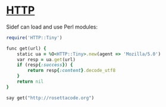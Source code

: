 [1]: https://rosettacode.org/wiki/HTTP

# [HTTP][1]

Sidef can load and use Perl modules:

```ruby
require('HTTP::Tiny')

func get(url) {
    static ua = %O<HTTP::Tiny>.new(agent => 'Mozilla/5.0')
    var resp = ua.get(url)
    if (resp{:success}) {
        return resp{:content}.decode_utf8
    }
    return nil
}

say get("http://rosettacode.org")
```
